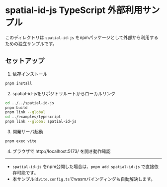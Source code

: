 # spatial-id-js TypeScript 外部利用サンプル

このディレクトリは `spatial-id-js` をnpmパッケージとして外部から利用するための独立サンプルです。

## セットアップ

1. 依存インストール

```sh
pnpm install
```

2. spatial-id-jsをリポジトリルートからローカルリンク

```sh
cd ../../spatial-id-js
pnpm build
pnpm link --global
cd ../examples/typescript
pnpm link --global spatial-id-js
```

3. 開発サーバ起動

```sh
pnpm exec vite
```

4. ブラウザで http://localhost:5173/ を開き動作確認

---

- `spatial-id-js` をnpm公開した場合は、`pnpm add spatial-id-js` で直接依存可能です。
- 本サンプルは`vite.config.ts`でwasmバインディングも自動解決します。
